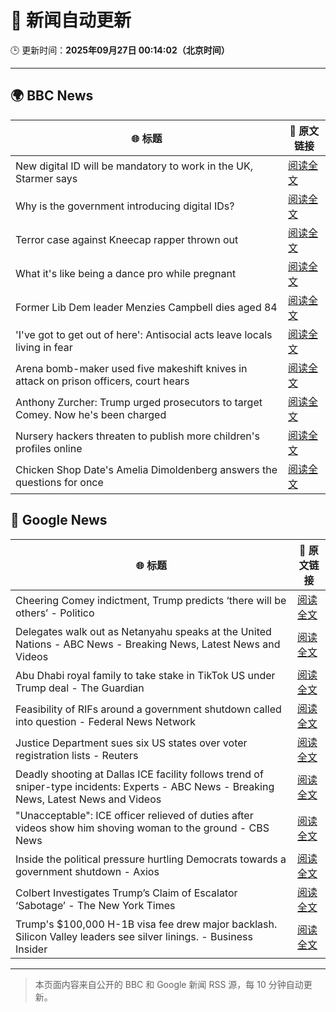# 🧠 新闻自动更新

🕒 更新时间：**2025年09月27日 00:14:02（北京时间）**

---

## 🌍 BBC News

| 🌐 标题 | 🔗 原文链接 |
|--------|-------------|
| New digital ID will be mandatory to work in the UK, Starmer says | [阅读全文](https://www.bbc.com/news/articles/cn832y43ql5o?at_medium=RSS&at_campaign=rss) |
| Why is the government introducing digital IDs? | [阅读全文](https://www.bbc.com/news/articles/clyl3lzzed2o?at_medium=RSS&at_campaign=rss) |
| Terror case against Kneecap rapper thrown out | [阅读全文](https://www.bbc.com/news/articles/ce846r2drg8o?at_medium=RSS&at_campaign=rss) |
| What it's like being a dance pro while pregnant | [阅读全文](https://www.bbc.com/news/articles/clyd9xkplvko?at_medium=RSS&at_campaign=rss) |
| Former Lib Dem leader Menzies Campbell dies aged 84 | [阅读全文](https://www.bbc.com/news/articles/cp8j7jnjd6ro?at_medium=RSS&at_campaign=rss) |
| 'I've got to get out of here': Antisocial acts leave locals living in fear | [阅读全文](https://www.bbc.com/news/videos/c0jqv18yd5eo?at_medium=RSS&at_campaign=rss) |
| Arena bomb-maker used five makeshift knives in attack on prison officers, court hears | [阅读全文](https://www.bbc.com/news/articles/c4g252x0z9go?at_medium=RSS&at_campaign=rss) |
| Anthony Zurcher: Trump urged prosecutors to target Comey. Now he's been charged | [阅读全文](https://www.bbc.com/news/articles/c33r872egvjo?at_medium=RSS&at_campaign=rss) |
| Nursery hackers threaten to publish more children's profiles online | [阅读全文](https://www.bbc.com/news/articles/c07vxv8v89lo?at_medium=RSS&at_campaign=rss) |
| Chicken Shop Date's Amelia Dimoldenberg answers the questions for once | [阅读全文](https://www.bbc.com/news/articles/c3w57g0g5p2o?at_medium=RSS&at_campaign=rss) |

## 📰 Google News

| 🌐 标题 | 🔗 原文链接 |
|--------|-------------|
| Cheering Comey indictment, Trump predicts ‘there will be others’ - Politico | [阅读全文](https://news.google.com/rss/articles/CBMisAFBVV95cUxPOWEzY2dGc1R4NmJMMk5YNmlwWTVkbGhWcTlraXJkVWN1UndXbzdZOWRQbk9UU21PNkloUXlONXFtR1VsN2M3VnJqS04yWmdwazJ3T2VhUG1wV1pvTDlyclJKX3k1TWtXT2FIcHRpUmJmeXBJbVZTTzNoNnRuSGs2T1FROXZtbnRWZGFLeGRKbnhqWmRkYzVhSmFnUTN4Q01KTlFtUE5GSkpmX3d1eFJ1bA?oc=5) |
| Delegates walk out as Netanyahu speaks at the United Nations - ABC News - Breaking News, Latest News and Videos | [阅读全文](https://news.google.com/rss/articles/CBMipgFBVV95cUxQUXZjcV9Qb3VoMHNmbmRVU0tMTFZicjE0LTVlVEdiZXBKYWRrMmZnOXltTjJxZzFxYWMwbm1KQkNWNGVYd2tROGN5d1VRSVF1Mk9ZNGRfTVZwaUE5NWt0ME5NeTVfcU0zX2ZqZ05hQ3A3VmFYVU5aM0RJTnQ0OUtEdzZvZXlfdGl5UGxWSE1uM2lOZ0hGVEoxeVVKVEMyU2dYTDZpb3hB0gGrAUFVX3lxTE5pT1lkQ0oycHRmaWtHbGVHSExXNnVwX2VHelpPYWhzQlZsWVI4NmdRRkZLN1N1R1NIMmhYQkpnT3p0ZDd5S1Q0NzRqUXhGLWlqVlEzWjNUTlRUckVHbnhpMkZNS0V5Vi1GMzlHOW1lQjBRT05PTC1MTngwSDUyT1JPSXYwM1BOZFNBYkNsRm1YRDRMeEF6cHI0UUhHYzhZNEN6d1U1bmJONWVQUQ?oc=5) |
| Abu Dhabi royal family to take stake in TikTok US under Trump deal - The Guardian | [阅读全文](https://news.google.com/rss/articles/CBMiogFBVV95cUxNNWNYTnJmZUlqa0pZQlV3YU9qOXFrTXdNajFqc05nLUdoUEFkNFlnZmhsT2dIbFpYZzBhY1p0NmVPcTNEWTVuN1l1T3NCYjdzTW96TGxWZ001M0FyaFZQR3RFVDNPYm54M2hlaXQ3SXhSR0pSVXBpRGl1cWVSMUE5T25SeWRsRDVxcDFZT2JMdVJYRjBEaDJpU2U1X05Ody1kU0E?oc=5) |
| Feasibility of RIFs around a government shutdown called into question - Federal News Network | [阅读全文](https://news.google.com/rss/articles/CBMiyAFBVV95cUxNZGp6dVEyaXFCQ2lITFJnNDNJV05xcVB4ZWZYcVJ1dGxRbDRZTWluVDEzaWZUcDhKYzRfcUZxYnF4WklMUXdFdWNmTFVxS25oa3FidHBySGk2SUNFQjhwNGh3eEpkckk3cjdtYnBTbFB1aE1mWnhnUjlZM21tNEtfdUlubDdibUhZc3kxSG80aVBBZkJxeXdwZmRDQVpnVW9POWFhOGlNX2tTdi1XNHdNMUlBczMwQWY4aWFfSk1mQVlSZnhyanBEQg?oc=5) |
| Justice Department sues six US states over voter registration lists - Reuters | [阅读全文](https://news.google.com/rss/articles/CBMiyAFBVV95cUxOUFlYTG1ncGlmdUlMOGRxaU02ZnptdzM5ZzlQb2F5MXE2Rm1mZ3lJT0QxdjQ2NHJGdjhlRDNxT0V2VEJVYXBtdXhYSlg3UHlYNzFGZ2hNMG1rMXR1bkp1OUFaa2thWkVmcUdGQTBaV1lKYjB6dmduSTR3V1hHTEVmY2VqSEtEZU5ocFpkRjZUeXdQak9uNTFqcmtEbkRzWU1LMFZ5ZW5NYVhFVHUyd3hnWlRoTmo0UV9QRGZVY0l3Z2llaTh4bzVyLQ?oc=5) |
| Deadly shooting at Dallas ICE facility follows trend of sniper-type incidents: Experts - ABC News - Breaking News, Latest News and Videos | [阅读全文](https://news.google.com/rss/articles/CBMinwFBVV95cUxPc3ZEV2RNZF9aU1k1aGhfdVdYTy1iRlZxdHNnQjVCTElvNl8ycU1LX1pzM1hWMm5XZUtUbXhGTmlCLS0yY3U3UF8tdFRORDRGQUtlWVVLTHZMRnJDbENKNUhVc0w3Tm56eXpxeWZBZ3E2RXhqSnpremJ4UWhYdVVkdlpGWHB6U0ZZQ3phYWhVZXc2SllkSjVOU2pwbnN2TjTSAaQBQVVfeXFMTU9vOHdya25IcHRmajF2Nmc0R1psRTBsM2d3TU9VanhQSTdpbF9lUGtmNWdIWndsMHJKa0c1OGxTWFdPd0lmTE1nZ2JVQXdIZG5iVU9JRG9HUVRLRkRaWU1JWXBpemhsVDBzYW40NlFBZzFwYU9DZWVMSGdSTkN4azdzeDhrM1JSeXlOQTcyUVB6UWtrOHd5VTVIeERtalVBeHFWRVc?oc=5) |
| "Unacceptable": ICE officer relieved of duties after videos show him shoving woman to the ground - CBS News | [阅读全文](https://news.google.com/rss/articles/CBMidEFVX3lxTE51S3BZZEhBN1JIN1c0bUxldzNXR0tTRGw0cFctbXNncUZtc09lWDZSOXJkTl9kMXFiM1RzWXdOQkN0MkpxbkRLMlFRQ3V2bE03dl9JSF82UEUtU1laaE40X0N4bXRhd1NVeExtVHdqN1BjYUcy0gF6QVVfeXFMUDJSczYyM0Rtd0VKSnRaZkh5eFJsNDhhQksxVHJncF9qMWxhLXhLT2NGSkloWE9JVTRFRWZEVUVPQzhMaVc0UnZWeVFDVVlvaC1LWUlQWVZIUnNOTF81REpCOGRQQlRPZlh2X2kzZlFGRmZYaTk2a0dYT1E?oc=5) |
| Inside the political pressure hurtling Democrats towards a government shutdown - Axios | [阅读全文](https://news.google.com/rss/articles/CBMihgFBVV95cUxONzh1MDdvTkxiRGlRbVMxSmZqanNMQU1ia18wODlzU1M4dXdDYTBSQmtUY0xKb2k4QU9ncmVnT0tOcHZGRjR2YlFlUWJQWkRVWXZmc09aVzY4X3pJYVV1UVFRNFFoanJzc1NwMExYaGg3ckI0d2VDc3VUdEtMQ0w3aFJ1RFg3QQ?oc=5) |
| Colbert Investigates Trump’s Claim of Escalator ‘Sabotage’ - The New York Times | [阅读全文](https://news.google.com/rss/articles/CBMikgFBVV95cUxPVHJXak1SOEYzbmJxT0lVQlpWSkN2MC0tLS1MUWZZdGl1ZExnTXlncHFXRVFXRVF2aHczVE1IWU9CSWY2ZWhxbjhOY0Q0UG84QmZaMlA0R19kUXVCeGR0UldfaVpMSE8tVjZMbjQycWczOGd6b3JlWTd5ZlV3RUtlXzVpVllISnVBQWxHek9Xc0MtUQ?oc=5) |
| Trump's $100,000 H-1B visa fee drew major backlash. Silicon Valley leaders see silver linings. - Business Insider | [阅读全文](https://news.google.com/rss/articles/CBMihgFBVV95cUxNOEZjWDVIV2FadlZad1ZTamZ2N3ZiTGQ3ZUd2Qnd5X2IweG04Sk95N1ZCNEZBS1RhLVRtTFVCQzhySDFLMkZEOFdQa3dFRmRReWxfYmpWSkVPdkdpSW9YQ0Y4elNIajZhdXBOSkpFcGlxTFhVcVIzaHVFUm9tNWNGZFpDRGxidw?oc=5) |

---
> 本页面内容来自公开的 BBC 和 Google 新闻 RSS 源，每 10 分钟自动更新。